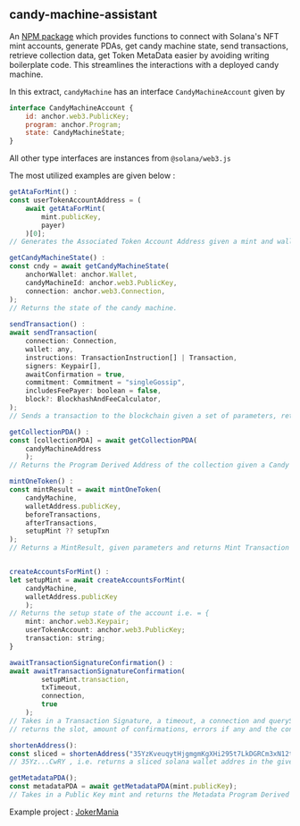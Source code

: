## candy-machine-assistant

An [NPM package](https://www.npmjs.com/package/candy-machine-assistant) which provides functions to connect with Solana's NFT mint accounts, generate PDAs, get candy machine state, send transactions, retrieve collection data, get Token MetaData easier by avoiding writing boilerplate code. 
This streamlines the interactions with a deployed candy machine.

In this extract, 
```candyMachine``` has an interface ```CandyMachineAccount``` given by  
	
```js
interface CandyMachineAccount {
	id: anchor.web3.PublicKey;
	program: anchor.Program;
	state: CandyMachineState;
}
```

All other type interfaces are instances from ```@solana/web3.js```

The most utilized examples are given below :

```js
getAtaForMint() :
const userTokenAccountAddress = (
    await getAtaForMint(
        mint.publicKey, 
        payer)
    )[0];
// Generates the Associated Token Account Address given a mint and walletAddress.

getCandyMachineState() :
const cndy = await getCandyMachineState(
    anchorWallet: anchor.Wallet,
	candyMachineId: anchor.web3.PublicKey,
	connection: anchor.web3.Connection,
);
// Returns the state of the candy machine.
    
sendTransaction() :
await sendTransaction(
    connection: Connection,
	wallet: any,
	instructions: TransactionInstruction[] | Transaction,
	signers: Keypair[],
	awaitConfirmation = true,
	commitment: Commitment = "singleGossip",
	includesFeePayer: boolean = false,
	block?: BlockhashAndFeeCalculator,
);
// Sends a transaction to the blockchain given a set of parameters, returns void.

getCollectionPDA() :
const [collectionPDA] = await getCollectionPDA(
    candyMachineAddress
    );
// Returns the Program Derived Address of the collection given a Candy Machine ID.

mintOneToken() :
const mintResult = await mintOneToken(
    candyMachine,
    walletAddress.publicKey,
    beforeTransactions,
    afterTransactions,
    setupMint ?? setupTxn
);
// Returns a MintResult, given parameters and returns Mint Transaction ID and a Metadata Key.


createAccountsForMint() :
let setupMint = await createAccountsForMint(
    candyMachine,
    walletAddress.publicKey
    );
// Returns the setup state of the account i.e. = {
    mint: anchor.web3.Keypair;
    userTokenAccount: anchor.web3.PublicKey;
    transaction: string;
}

awaitTransactionSignatureConfirmation() :
await awaitTransactionSignatureConfirmation(
        setupMint.transaction,
        txTimeout,
        connection,
        true
    );
// Takes in a Transaction Signature, a timeout, a connection and queryStatus 
// returns the slot, amount of confirmations, errors if any and the confirmation status.

shortenAddress():
const sliced = shortenAddress("35YzKveuqytHjgmgmKgXHi295t7LkDGRCm3xN12tCwRY",4)
// 35Yz...CwRY , i.e. returns a sliced solana wallet addres in the given format 

getMetadataPDA();
const metadataPDA = await getMetadataPDA(mint.publicKey);
// Takes in a Public Key mint and returns the Metadata Program Derived Address associated with it

```

Example project : [JokerMania](https://github.com/priyansh71/JokerMania)
